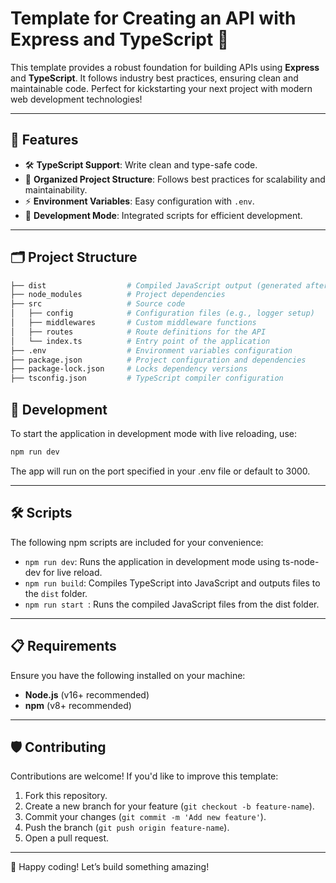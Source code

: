 # Template for Creating an API with Express and TypeScript 🚀

This template provides a robust foundation for building APIs using **Express** and **TypeScript**. It follows industry best practices, ensuring clean and maintainable code. Perfect for kickstarting your next project with modern web development technologies!

---

## 🌟 Features

- 🛠 **TypeScript Support**: Write clean and type-safe code.
- 📁 **Organized Project Structure**: Follows best practices for scalability and maintainability.
- ⚡ **Environment Variables**: Easy configuration with `.env`.
- 🐛 **Development Mode**: Integrated scripts for efficient development.

---

## 🗂 Project Structure
```bash
├── dist                  # Compiled JavaScript output (generated after build)
├── node_modules          # Project dependencies
├── src                   # Source code
│   ├── config            # Configuration files (e.g., logger setup)
│   ├── middlewares       # Custom middleware functions
│   ├── routes            # Route definitions for the API
│   └── index.ts          # Entry point of the application
├── .env                  # Environment variables configuration
├── package.json          # Project configuration and dependencies
├── package-lock.json     # Locks dependency versions
├── tsconfig.json         # TypeScript compiler configuration
```

## 🚀 Development

To start the application in development mode with live reloading, use:

```bash
npm run dev
```

The app will run on the port specified in your .env file or default to 3000.

---

## 🛠 Scripts

The following npm scripts are included for your convenience:

+ ``` npm run dev ```: Runs the application in development mode using ts-node-dev for live reload.
+ ``` npm run build ```: Compiles TypeScript into JavaScript and outputs files to the ```dist``` folder.
+  ```npm run start ```: Runs the compiled JavaScript files from the dist folder.

---
## 📋 Requirements

Ensure you have the following installed on your machine:

+ **Node.js** (v16+ recommended)
+ **npm** (v8+ recommended)

---

## 🛡️ Contributing
Contributions are welcome! If you'd like to improve this template:

1. Fork this repository.
2. Create a new branch for your feature (```git checkout -b feature-name```).
3. Commit your changes (```git commit -m 'Add new feature'```).
4. Push the branch (```git push origin feature-name```).
5. Open a pull request.

---
🎉 Happy coding! Let’s build something amazing!